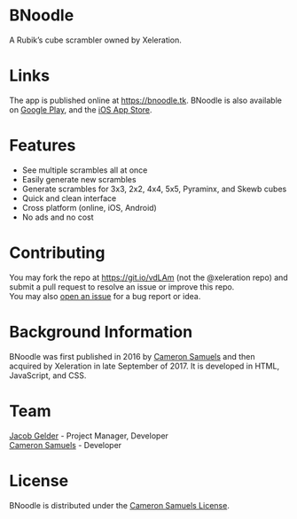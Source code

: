 # BNoodle
A Rubik’s cube scrambler owned by Xeleration.
# Links
The app is published online at <https://bnoodle.tk>.
BNoodle is also available on [Google Play](https://goo.gl/MrZtxZ), and the [iOS App Store](https://goo.gl/BEZzCy).
# Features
- See multiple scrambles all at once
- Easily generate new scrambles
- Generate scrambles for 3x3, 2x2, 4x4, 5x5, Pyraminx, and Skewb cubes
- Quick and clean interface
- Cross platform (online, iOS, Android)
- No ads and no cost
# Contributing
You may fork the repo at <https://git.io/vdLAm> (not the @xeleration repo) and submit a pull request to resolve an issue or improve this repo.
<br>You may also [open an issue](https://git.io/vdIgI) for a bug report or idea.
# Background Information
BNoodle was first published in 2016 by [Cameron Samuels](https://cameronsamuels.com)
and then acquired by Xeleration in late September of 2017.
It is developed in HTML, JavaScript, and CSS.
# Team
[Jacob Gelder](https://git.io/vdIz2) - Project Manager, Developer
<br>[Cameron Samuels](https://cameronsamuels.com) - Developer
# License
BNoodle is distributed under the [Cameron Samuels License](LICENSE).
